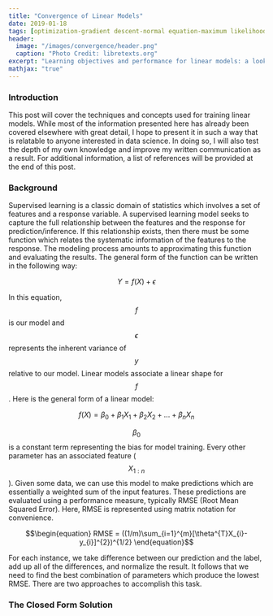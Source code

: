 ```yaml
---
title: "Convergence of Linear Models"
date: 2019-01-18
tags: [optimization-gradient descent-normal equation-maximum likelihood estimation-regression-classification]
header:
  image: "/images/convergence/header.png"
  caption: "Photo Credit: libretexts.org"
excerpt: "Learning objectives and performance for linear models: a look under the hood"
mathjax: "true"
---
```


### Introduction

This post will cover the techniques and concepts used for training linear models. While most of the information presented here has already been covered elsewhere with great detail, I hope to present it in such a way that is relatable to anyone interested in data science. In doing so, I will also test the depth of my own knowledge and improve my written communication as a result. For additional information, a list of references will be provided at the end of this post.

### Background

Supervised learning is a classic domain of statistics which involves a set of features and a response variable. A supervised learning model seeks to capture the full relationship between the features and the response for prediction/inference. If this relationship exists, then there must be some function which relates the systematic information of the features to the response. The modeling process amounts to approximating this function and evaluating the results. The general form of the function can be written in the following way:

$$\begin{equation}
Y = f(X) + \epsilon
\end{equation}$$

In this equation, $$f$$ is our model and $$\epsilon$$ represents the inherent variance of $$y$$ relative to our model. Linear models associate a linear shape for $$f$$. Here is the general form of a linear model:

$$\begin{equation}
f(X) = \beta_{0} + \beta_{1}X_{1} + \beta_{2}X_{2} +...+\beta_{n}X_{n}
\end{equation}$$

$$\beta_{0}$$ is a constant term representing the bias for model training. Every other parameter has an associated feature ($$X_{1:n}$$). Given some data, we can use this model to make predictions which are essentially a weighted sum of the input features. These predictions are evaluated using a performance measure, typically RMSE (Root Mean Squared Error). Here, RMSE is represented using matrix notation for convenience.

$$\begin{equation}
RMSE = ((1/m)\sum_{i=1}^{m}[\theta^{T}X_{i}-y_{i}]^{2})^{1/2}
\end{equation}$$

For each instance, we take difference between our prediction and the label, add up all of the differences, and normalize the result. It follows that we need to find the best combination of parameters which produce the lowest RMSE. There are two approaches to accomplish this task.

### The Closed Form Solution
